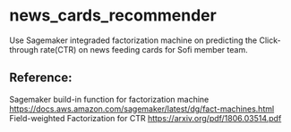 # news_cards_recommender

Use Sagemaker integraded factorization machine on predicting the Click-through rate(CTR) on news feeding cards for Sofi member team.

## Reference:
Sagemaker build-in function for factorization machine
https://docs.aws.amazon.com/sagemaker/latest/dg/fact-machines.html
Field-weighted Factorization for CTR
https://arxiv.org/pdf/1806.03514.pdf




